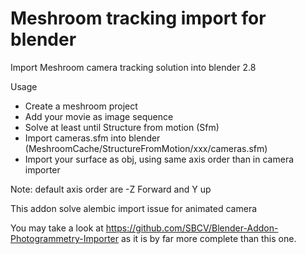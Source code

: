 # Meshroom tracking import for blender
Import Meshroom camera tracking solution into blender 2.8

Usage
* Create a meshroom project 
* Add your movie as image sequence 
* Solve at least until Structure from motion (Sfm)
* Import cameras.sfm into blender (MeshroomCache/StructureFromMotion/xxx/cameras.sfm)
* Import your surface as obj, using same axis order than in camera importer

Note: default axis order are -Z Forward and Y up

This addon solve alembic import issue for animated camera

You may take a look at https://github.com/SBCV/Blender-Addon-Photogrammetry-Importer as it is by far more complete than this one.
